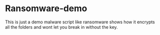 # Ransomware-demo
This is just a demo malware script like ransomware shows how it encrypts all the folders and wont let you break in without the key.
